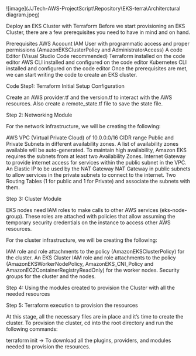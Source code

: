 ![image](JJTech-AWS-ProjectScript\Repository\EKS-terra\Architerctural diagram.jpeg)

Deploy an EKS Cluster with Terraform
Before we start provisioning an EKS Cluster, there are a few prerequisites you need to have in mind and on hand.

Prerequisites
AWS Account
IAM User with programmatic access and proper permissions (AmazonEKSClusterPolicy and AdministratorAccess)
A code Editor (Visual Studio Code recommended)
Terraform installed on the code editor
AWS CLI installed and configured on the code editor
Kubernetes CLI installed and configured on the code editor
Once the prerequisites are met, we can start writing the code to create an EKS cluster.

Code
Step1: Terraform Initial Setup Configuration

Create an AWS provider.tf and the version.tf to interact with the AWS resources. Also create a remote_state.tf file to save the state file.

Step 2: Networking Module

For the network infrastructure, we will be creating the following:

AWS VPC (Virtual Private Cloud) of 10.0.0.0/16 CIDR range
Public and Private Subnets in different availability zones. A list of availability zones available will be auto-generated. To maintain high availability, Amazon EKS requires the subnets from at least two Availability Zones.
Internet Gateway to provide internet access for services within the public subnet in the VPC.
An Elastic IP to be used by the NAT Gateway
NAT Gateway in public subnets to allow services in the private subnets to connect to the internet.
Two Routing Tables (1 for public and 1 for Private) and associate the subnets with them.

Step 3: Cluster Module

EKS nodes need IAM roles to make calls to other AWS services (eks-node-group). These roles are attached with policies that allow assuming the temporary security credentials on the instance to access other AWS resources.

For the cluster infrastructure, we will be creating the following:

IAM role and role attachments to the policy (AmazonEKSClusterPolicy) for the cluster.
An EKS Cluster
IAM role and role attachments to the policy (AmazonEKSWorkerNodePolicy, AmazonEKS_CNI_Policy and AmazonEC2ContainerRegistryReadOnly) for the worker nodes.
Security groups for the cluster and the nodes.

Step 4: Using the modules created to provision the Cluster with all the needed resources

Step 5: Terraform execution to provision the resources

At this stage, all the necessary files are in place and it’s time to create the cluster. To provision the cluster, cd into the root directory and run the following commands:

terraform init → To download all the plugins, providers, and modules needed to provision the resources.